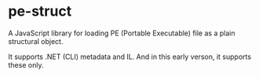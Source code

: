 # pe-struct
A JavaScript library for loading PE (Portable Executable) file as a plain structural object.

It supports .NET (CLI) metadata and IL. And in this early verson, it supports these only.
